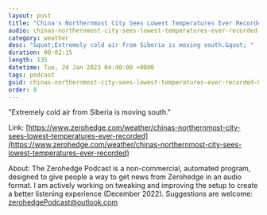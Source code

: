```yaml
---
layout: post
title: "China's Northernmost City Sees Lowest Temperatures Ever Recorded"
audio: chinas-northernmost-city-sees-lowest-temperatures-ever-recorded-0
category: weather
desc: "&quot;Extremely cold air from Siberia is moving south.&quot; "
duration: 00:02:15
length: 135
datetime: Tue, 24 Jan 2023 04:40:00 +0000
tags: podcast
guid: chinas-northernmost-city-sees-lowest-temperatures-ever-recorded-0
order: 0
---
```

&quot;Extremely cold air from Siberia is moving south.&quot; 

Link: [https://www.zerohedge.com/weather/chinas-northernmost-city-sees-lowest-temperatures-ever-recorded](https://www.zerohedge.com/weather/chinas-northernmost-city-sees-lowest-temperatures-ever-recorded)

About: The Zerohedge Podcast is a non-commercial, automated program, designed to give people a way to get news from Zerohedge in an audio format.  I am actively working on tweaking and improving the setup to create a better listening experience (December 2022).  Suggestions are welcome: [zerohedgePodcast@outlook.com](mailto:zerohedgePodcast@outlook.com)